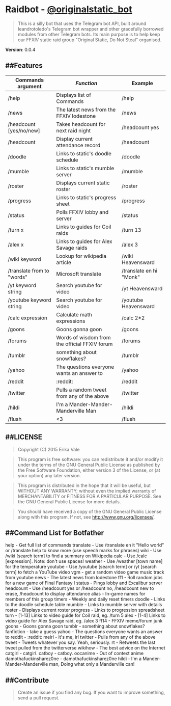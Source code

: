 # Raidbot - <a href="https://telegram.me/originalstatic_bot">@originalstatic_bot</a>

> This is a silly bot that uses the Telegram bot API, built around leandrotoledo's Telegram bot wrapper and other gracefully borrowed modules from other Telegram bots. Its main purpose is to help keep our FFXIV static raid group "Original Static, Do Not Steal" organised.

**Version**: 0.0.4

##Features
----------

| Commands argument  	    | *Function*								   | **Example**     			|
| --------------------------| ---------------------------------------------| ---------------------------|
| /help			  		    | Displays list of Commands					   | /help	      				|
| /news              		| The latest news from the FFXIV lodestone	   | /news						|
| /headcount [yes/no/new]	| Takes headcount for next raid night		   | /headcount yes				|
| /headcount				| Display current attendance record			   | /headcount					|
| /doodle              		| Links to static's doodle schedule 		   | /doodle					|
| /mumble            		| Links to static's mumble server 			   | /mumble					|
| /roster           		| Displays current static roster 			   | /roster					|
| /progress              	| Links to static's progress sheet 			   | /progress					|
| /status              		| Polls FFXIV lobby and server 				   | /status					|
| /turn x              		| Links to guides for Coil raids 			   | /turn 13					|
| /alex x              		| Links to guides for Alex Savage raids 	   | /alex 3					|
| /wiki keyword		  	    | Lookup for wikipedia article				   | /wiki Heavensward			|
| /translate from to "words"| Microsoft translate						   | /translate en hi "Monk"	|
| /yt keyword string	    | Search youtube for video					   | /yt Heavensward			|
| /youtube keyword string	| Search youtube for video					   | /youtube Heavensward		|
| /calc expression          | Calculate math expressions 				   | /calc 2*2 					|
| /goons              		| Goons gonna goon 						   	   | /goons						|
| /forums              		| Words of wisdom from the official FFXIV forum| /forums					|
| /tumblr              		| something about snowflakes?				   | /tumblr					|
| /yahoo              		| The questions everyone wants an answer to    | /yahoo						|
| /reddit              		| :reddit:									   | /reddit					|
| /twitter             		| Pulls a random tweet from any of the above   | /twitter					|
| /hildi              		| I'm a Mander-Mander-Manderville Man   	   | /hildi						|
| /flush              		| <3 										   | /flush						|

##LICENSE
---------

> Copyright (C) 2015  Erika Vale

> This program is free software: you can redistribute it and/or modify
it under the terms of the GNU General Public License as published by
the Free Software Foundation, either version 3 of the License, or
(at your option) any later version.

> This program is distributed in the hope that it will be useful,
but WITHOUT ANY WARRANTY; without even the implied warranty of
MERCHANTABILITY or FITNESS FOR A PARTICULAR PURPOSE.  See the
GNU General Public License for more details.

> You should have received a copy of the GNU General Public License
along with this program.  If not, see <http://www.gnu.org/licenses/>.

##Command List for Botfather
------------

help - Get full list of commands
translate - Use /translate en it "Hello world" or /translate help to know more (use speech marks for phrases)
wiki - Use /wiki [search term] to find a summary on Wikipedia
calc - Use /calc [expression]. Note: don't use spaces!
weather - Use /weather [town name] for the temperature
youtube - Use /youtube [search term] or /yt [search term] to fetch a YouTube video
vgm - get a random video game music track from youtube
news - The latest news from lodestone
ff1 - Roll random jobs for a new game of Final Fantasy I
status - Pings lobby and Excalibur server
headcount - Use /headcount yes or /headcount no, /headcount new to erase, /headcount to display attendance
alias - In-game names for members of this group
timers - Weekly and daily reset timers
doodle - Links to the doodle schedule table
mumble - Links to mumble server with details
roster - Displays current roster
progress - Links to progression spreadsheet
turn - [1-13] Links to video guide for Coil raid, eg. /turn 5
alex - [1-4] Links to video guide for Alex Savage raid, eg. /alex 3
ff14 - FFXIV meme/forum junk
goons - Goons gonna goon
tumblr - something about snowflakes?
fanfiction - take a guess
yahoo - The questions everyone wants an answer to
reddit - :reddit:
meirl - it's me, irl
twitter - Pulls from any of the above
tweet - Tweets whatever you say. Yeah, seriously.
rt - Retweets the last tweet pulled from the twitterverse
wikihow - The best advice on the Internet
catgirl - catgirl.
catboy - catboy.
oocanime - Out of context anime
damothafuckinsharez0ne - damothafuckinsharez0ne
hildi - I'm a Mander-Mander-Manderville man, Doing what only a Manderville can!

##Contribute
------------

> Create an issue if you find any bug. If you want to improve something, send a pull request.
